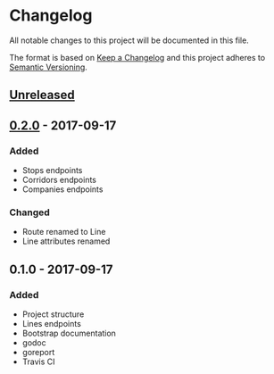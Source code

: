 # Changelog
All notable changes to this project will be documented in this file.

The format is based on [Keep a Changelog](http://keepachangelog.com/en/1.0.0/)
and this project adheres to [Semantic Versioning](http://semver.org/spec/v2.0.0.html).

## [Unreleased]

## [0.2.0] - 2017-09-17
### Added
- Stops endpoints
- Corridors endpoints
- Companies endpoints

### Changed
- Route renamed to Line
- Line attributes renamed

## 0.1.0 - 2017-09-17
### Added
- Project structure
- Lines endpoints
- Bootstrap documentation
- godoc
- goreport
- Travis CI

[Unreleased]: https://github.com/sergioaugrod/go-sptrans/compare/v0.2.0...HEAD
[0.2.0]: https://github.com/sergioaugrod/go-sptrans/compare/v0.1.0...v0.2.0
